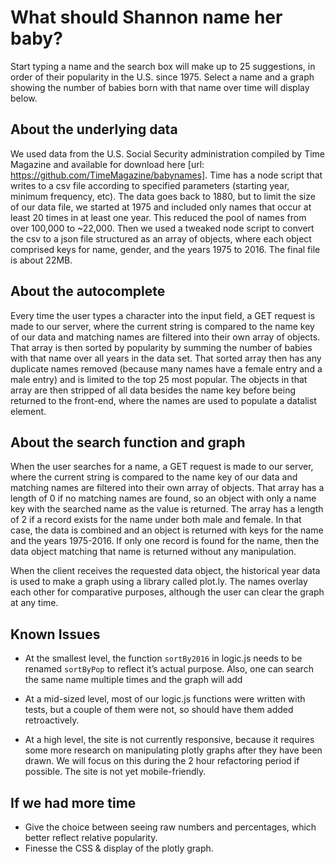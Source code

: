 # What should Shannon name her baby?

Start typing a name and the search box will make up to 25 suggestions, in order of their popularity in the U.S. since 1975. Select a name and a graph showing the number of babies born with that name over time will display below.

## About the underlying data

We used data from the U.S. Social Security administration compiled by Time Magazine and available for download here [url: https://github.com/TimeMagazine/babynames]. Time has a node script that writes to a csv file according to specified parameters (starting year, minimum frequency, etc). The data goes back to 1880, but to limit the size of our data file, we started at 1975 and included only names that occur at least 20 times in at least one year. This reduced the pool of names from over 100,000 to ~22,000. Then we used a tweaked node script to convert the csv to a json file structured as an array of objects, where each object comprised keys for name, gender, and the years 1975 to 2016. The final file is about 22MB.

## About the autocomplete

Every time the user types a character into the input field, a GET request is made to our server, where the current string is compared to the name key of our data and matching names are filtered into their own array of objects. That array is then sorted by popularity by summing the number of babies with that name over all years in the data set. That sorted array then has any duplicate names removed (because many names have a female entry and a male entry) and is limited to the top 25 most popular. The objects in that array are then stripped of all data besides the name key before being returned to the front-end, where the names are used to populate a datalist element.

## About the search function and graph

When the user searches for a name, a GET request is made to our server, where the current string is compared to the name key of our data and matching names are filtered into their own array of objects. That array has a length of 0 if no matching names are found, so an object with only a name key with the searched name as the value is returned. The array has a length of 2 if a record exists for the name under both male and female. In that case, the data is combined and an object is returned with keys for the name and the years 1975-2016. If only one record is found for the name, then the data object matching that name is returned without any manipulation.

When the client receives the requested data object, the historical year data is used to make a graph using a library called plot.ly. The names overlay each other for comparative purposes, although the user can clear the graph at any time.

## Known Issues

- At the smallest level, the function `sortBy2016` in logic.js needs to be renamed `sortByPop` to reflect it’s actual purpose. Also, one can search the same name multiple times and the graph will add 

- At a mid-sized level, most of our logic.js functions were written with tests, but a couple of them were not, so should have them added retroactively.

- At a high level, the site is not currently responsive, because it requires some more research on manipulating plotly graphs after they have been drawn. We will focus on this during the 2 hour refactoring period if possible. The site is not yet mobile-friendly.

## If we had more time

- Give the choice between seeing raw numbers and percentages, which better reflect relative popularity. 
- Finesse the CSS & display of the plotly graph.

